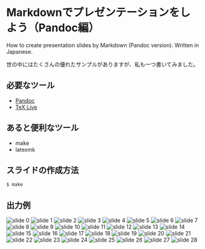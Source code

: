 # Markdownでプレゼンテーションをしよう（Pandoc編）

How to create presentation slides by Markdown (Pandoc version).  Written in Japanese.

世の中にはたくさんの優れたサンプルがありますが、私も一つ書いてみました。

## 必要なツール

- [Pandoc](https://pandoc.org/)
- [TeX Live](https://www.tug.org/texlive/)

## あると便利なツール

- make
- latexmk

## スライドの作成方法

```bash
$ make
```

## 出力例

![slide 0](output/presentation_by_pandoc_beamer_slide-00.png)
![slide 1](output/presentation_by_pandoc_beamer_slide-01.png)
![slide 2](output/presentation_by_pandoc_beamer_slide-02.png)
![slide 3](output/presentation_by_pandoc_beamer_slide-03.png)
![slide 4](output/presentation_by_pandoc_beamer_slide-04.png)
![slide 5](output/presentation_by_pandoc_beamer_slide-05.png)
![slide 6](output/presentation_by_pandoc_beamer_slide-06.png)
![slide 7](output/presentation_by_pandoc_beamer_slide-07.png)
![slide 8](output/presentation_by_pandoc_beamer_slide-08.png)
![slide 9](output/presentation_by_pandoc_beamer_slide-09.png)
![slide 10](output/presentation_by_pandoc_beamer_slide-10.png)
![slide 11](output/presentation_by_pandoc_beamer_slide-11.png)
![slide 12](output/presentation_by_pandoc_beamer_slide-12.png)
![slide 13](output/presentation_by_pandoc_beamer_slide-13.png)
![slide 14](output/presentation_by_pandoc_beamer_slide-14.png)
![slide 15](output/presentation_by_pandoc_beamer_slide-15.png)
![slide 16](output/presentation_by_pandoc_beamer_slide-16.png)
![slide 17](output/presentation_by_pandoc_beamer_slide-17.png)
![slide 18](output/presentation_by_pandoc_beamer_slide-18.png)
![slide 19](output/presentation_by_pandoc_beamer_slide-19.png)
![slide 20](output/presentation_by_pandoc_beamer_slide-20.png)
![slide 21](output/presentation_by_pandoc_beamer_slide-21.png)
![slide 22](output/presentation_by_pandoc_beamer_slide-22.png)
![slide 23](output/presentation_by_pandoc_beamer_slide-23.png)
![slide 24](output/presentation_by_pandoc_beamer_slide-24.png)
![slide 25](output/presentation_by_pandoc_beamer_slide-25.png)
![slide 26](output/presentation_by_pandoc_beamer_slide-26.png)
![slide 27](output/presentation_by_pandoc_beamer_slide-27.png)
![slide 28](output/presentation_by_pandoc_beamer_slide-28.png)
